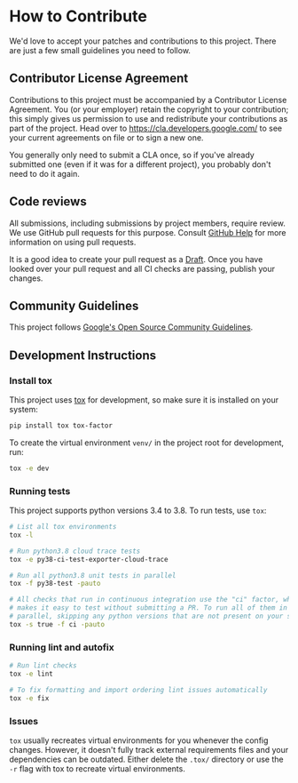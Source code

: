 # How to Contribute

We'd love to accept your patches and contributions to this project. There are
just a few small guidelines you need to follow.

## Contributor License Agreement

Contributions to this project must be accompanied by a Contributor License
Agreement. You (or your employer) retain the copyright to your contribution;
this simply gives us permission to use and redistribute your contributions as
part of the project. Head over to <https://cla.developers.google.com/> to see
your current agreements on file or to sign a new one.

You generally only need to submit a CLA once, so if you've already submitted one
(even if it was for a different project), you probably don't need to do it
again.

## Code reviews

All submissions, including submissions by project members, require review. We
use GitHub pull requests for this purpose. Consult
[GitHub Help](https://help.github.com/articles/about-pull-requests/) for more
information on using pull requests.

It is a good idea to create your pull request as a
[Draft](https://docs.github.com/en/github/collaborating-with-issues-and-pull-requests/about-pull-requests#draft-pull-requests).
Once you have looked over your pull request and all CI checks are passing,
publish your changes.

## Community Guidelines

This project follows [Google's Open Source Community
Guidelines](https://opensource.google/conduct/).

## Development Instructions

### Install tox

This project uses [tox](https://tox.readthedocs.io/en/latest/index.html) for
development, so make sure it is installed on your system:

```sh
pip install tox tox-factor
```

To create the virtual environment `venv/` in the project root for
development, run:

```sh
tox -e dev
```

### Running tests

This project supports python versions 3.4 to 3.8. To run tests, use `tox`:

```sh
# List all tox environments
tox -l

# Run python3.8 cloud trace tests
tox -e py38-ci-test-exporter-cloud-trace

# Run all python3.8 unit tests in parallel
tox -f py38-test -pauto

# All checks that run in continuous integration use the "ci" factor, which
# makes it easy to test without submitting a PR. To run all of them in
# parallel, skipping any python versions that are not present on your system:
tox -s true -f ci -pauto
```

### Running lint and autofix

```sh
# Run lint checks
tox -e lint

# To fix formatting and import ordering lint issues automatically
tox -e fix
```

### Issues

`tox` usually recreates virtual environments for you whenever the config changes. However, it doesn't fully track external requirements files and your dependencies can be outdated. Either delete the `.tox/` directory or use the `-r` flag with tox to recreate virtual environments.
